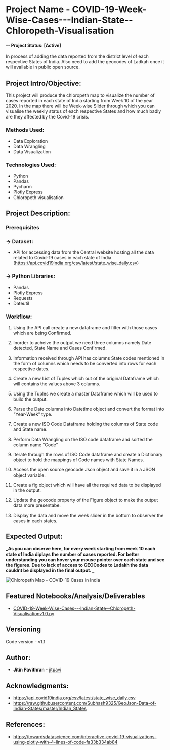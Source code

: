# Project Name - COVID-19-Week-Wise-Cases---Indian-State--Chloropeth-Visualisation

#### -- Project Status: [Active]
In process of adding the data reported from the district level of each respective States of India.
Also need to add the geocodes of Ladkah once it will available in public open source.

## Project Intro/Objective:
This project will produce the chloropeth map to visualize the number of cases reported in each state of India starting from Week 10 of the year 2020. In the map there will be Week-wise Slider through which you can visualise the weekly status of each respective States and how much badly are they affected by the Covid-19 crisis.

### Methods Used:
* Data Exploration
* Data Wrangling
* Data Visualization

### Technologies Used:
* Python
* Pandas
* Pycharm
* Plotly Express
* Chloropeth visualisation

## Project Description:

### Prerequisites
  ### -> Dataset:
  * API for accessing data from the Central website hosting all the data related to Covid-19 cases in each state of India (https://api.covid19india.org/csv/latest/state_wise_daily.csv)
  
  ### -> Python Libraries:
  * Pandas
  * Plotly Express
  * Requests
  * Dateutil
  
### Workflow:
1. Using the API call create a new dataframe and filter with those cases which are being Confirmed.
2. Inorder to acheive the output we need three columns namely Date detected, State Name and Cases Confirmed.
3. Information received through API has columns State codes mentioned in the form of columns which needs to be converted into rows for each respective dates.
4. Create a new List of Tuples which out of the original Dataframe which will contains the values above 3 columns.
5. Using the Tuples we create a master Dataframe which will be used to build the output.
6. Parse the Date columns into Datetime object and convert the format into "Year-Week" type.
7. Create a new  ISO Code Dataframe holding the columns of State code and State name.
8. Perform Data Wrangling on the ISO code dataframe and sorted the column name "Code"
9. Iterate through the rows of ISO Code dataframe and create a Dictionary object to hold the mappings of Code names with State Names.

10. Access the open source geocode Json object and save it in a JSON object variable.

11. Create a fig object which will have all the required data to be displayed in the output.

12. Update the geocode property of the Figure object to make the output data more presentabe.
13. Display the data and move the week slider in the bottom to observer the cases in each states.

## Expected Output:
**_As you can observe here, for every week starting from week 10 each state of India diplays the number of cases reported.
For better understanding you can hover your mouse pointer over each state and see the figures.
Due to lack of access to GEOCodes to Ladakh the data couldnt be displayed in the final output.
_**

 ![Chloropeth Map - COVID-19 Cases in India](https://github.com/jitpavi/COVID-19-Week-Wise-Cases---Indian-State--Chloropeth-Visualisation/blob/master/Chloropeth%20Map%20-%20COVID-19%20Cases%20in%20India.JPG)

## Featured Notebooks/Analysis/Deliverables
* [COVID-19-Week-Wise-Cases---Indian-State--Chloropeth-Visualisationv1.0.py](https://github.com/jitpavi/COVID-19-Week-Wise-Cases---Indian-State--Chloropeth-Visualisation/blob/master/COVID-19-Week-Wise-Cases---Indian-State--Chloropeth-Visualisation%20v1.0.py)

## Versioning
Code version - v1.1

## Author:

* **Jitin Pavithran** - [jitpavi](https://github.com/jitpavi)

## Acknowledgments:

* https://api.covid19india.org/csv/latest/state_wise_daily.csv
*	https://raw.githubusercontent.com/Subhash9325/GeoJson-Data-of-Indian-States/master/Indian_States


## References:

* https://towardsdatascience.com/interactive-covid-19-visualizations-using-plotly-with-4-lines-of-code-fa33b334ab84
